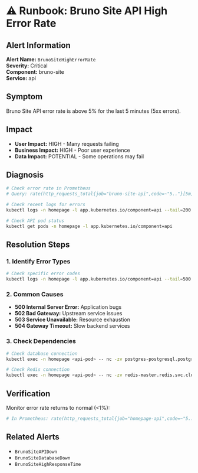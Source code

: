 # ⚠️ Runbook: Bruno Site API High Error Rate

## Alert Information

**Alert Name:** `BrunoSiteHighErrorRate`  
**Severity:** Critical  
**Component:** bruno-site  
**Service:** api

## Symptom

Bruno Site API error rate is above 5% for the last 5 minutes (5xx errors).

## Impact

- **User Impact:** HIGH - Many requests failing
- **Business Impact:** HIGH - Poor user experience
- **Data Impact:** POTENTIAL - Some operations may fail

## Diagnosis

```bash
# Check error rate in Prometheus
# Query: rate(http_requests_total{job="bruno-site-api",code=~"5.."}[5m])

# Check recent logs for errors
kubectl logs -n homepage -l app.kubernetes.io/component=api --tail=200 | grep -i error

# Check API pod status
kubectl get pods -n homepage -l app.kubernetes.io/component=api
```

## Resolution Steps

### 1. Identify Error Types

```bash
# Check specific error codes
kubectl logs -n homepage -l app.kubernetes.io/component=api --tail=500 | grep " 5[0-9][0-9] "
```

### 2. Common Causes

- **500 Internal Server Error:** Application bugs
- **502 Bad Gateway:** Upstream service issues
- **503 Service Unavailable:** Resource exhaustion
- **504 Gateway Timeout:** Slow backend services

### 3. Check Dependencies

```bash
# Check database connection
kubectl exec -n homepage <api-pod> -- nc -zv postgres-postgresql.postgres.svc.cluster.local 5432

# Check Redis connection
kubectl exec -n homepage <api-pod> -- nc -zv redis-master.redis.svc.cluster.local 6379
```

## Verification

Monitor error rate returns to normal (<1%):
```bash
# In Prometheus: rate(http_requests_total{job="homepage-api",code=~"5.."}[5m])
```

## Related Alerts

- `BrunoSiteAPIDown`
- `BrunoSiteDatabaseDown`
- `BrunoSiteHighResponseTime`

